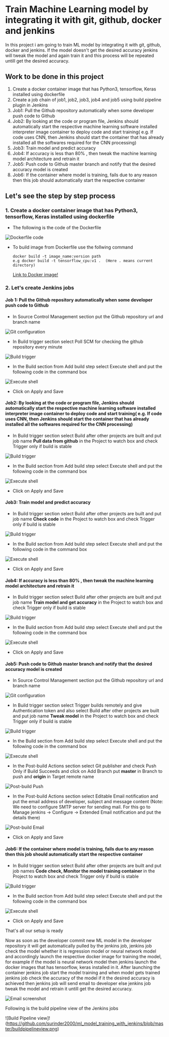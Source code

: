 # Train Machine Learning model by integrating it with git, github, docker and jenkins
In this project i am going to train ML model by integrating it with git, github, docker and jenkins. If the model doesn't get the desired accuracy jenkins will tweak the model and again train it and this process will be repeated untill get the desired accuracy.

## Work to be done in this project
1. Create a docker container image that has Python3, tensorflow, Keras installed using dockerfile
2. Create a job chain of job1, job2, job3, job4 and job5 using build pipeline plugin in Jenkins 
3. Job1: Pull the Github repository automatically when some developer push code to Github
4. Job2: By looking at the code or program file, Jenkins should automatically start the respective machine learning software installed interpreter image container to deploy code and start training( e.g. If code uses CNN, then Jenkins should start the container that has already installed all the softwares required for the CNN processing)
5. Job3: Train model and predict accuracy
6. Job4: If accuracy is less than 80% , then tweak the machine learning model architecture and retrain it
7. Job5: Push code to Github master branch and notify that the desired accuracy model is created
8. Job6: If the container where model is training, fails due to any reason then this job should automatically start the respective container

## Let's see the step by step process
### 1. Create a docker container image that has Python3, tensorflow, Keras installed using dockerfile
* The following is the code of the Dockerfile

![Dockerfile code](https://github.com/surinder2000/ml_model_training_with_jenkins/blob/master/Dockerfilecode.png)

* To build image from Dockerfile use the follwing command
               
      docker build -t image_name:version path
      e.g docker build -t tensorflow_cpu:v1 .  (Here . means current directory)
      
   [Link to Docker image!](https://hub.docker.com/repository/docker/surinder2000/tensorflow_cpu) 
   
### 2. Let's create Jenkins jobs
#### Job 1: Pull the Github repository automatically when some developer push code to Github
* In Source Control Management section put the Github repository url and branch name

![Git configuration](https://github.com/surinder2000/ml_model_training_with_jenkins/blob/master/job11.png)

* In Build trigger section select Poll SCM for checking the github repository every minute

![Build trigger](https://github.com/surinder2000/ml_model_training_with_jenkins/blob/master/job12.png)

* In the Build section from Add build step select Execute shell and put the following code in the command box

![Execute shell](https://github.com/surinder2000/ml_model_training_with_jenkins/blob/master/job13.png)

* Click on Apply and Save

#### Job2: By looking at the code or program file, Jenkins should automatically start the respective machine learning software installed interpreter image container to deploy code and start training( e.g. If code uses CNN, then Jenkins should start the container that has already installed all the softwares required for the CNN processing)
* In Build trigger section select Build after other projects are built and put job name **Pull data from github** in the Project to watch box and check Trigger only if build is stable

![Build trigger](https://github.com/surinder2000/ml_model_training_with_jenkins/blob/master/job21.png)

* In the Build section from Add build step select Execute shell and put the following code in the command box

![Execute shell](https://github.com/surinder2000/ml_model_training_with_jenkins/blob/master/job22.png)

* Click on Apply and Save

#### Job3: Train model and predict accuracy
* In Build trigger section select Build after other projects are built and put job name **Check code** in the Project to watch box and check Trigger only if build is stable

![Build trigger](https://github.com/surinder2000/ml_model_training_with_jenkins/blob/master/job31.png)

* In the Build section from Add build step select Execute shell and put the following code in the command box

![Execute shell](https://github.com/surinder2000/ml_model_training_with_jenkins/blob/master/job32.png)

* Click on Apply and Save

#### Job4: If accuracy is less than 80% , then tweak the machine learning model architecture and retrain it
* In Build trigger section select Build after other projects are built and put job name **Train model and get accuracy** in the Project to watch box and check Trigger only if build is stable

![Build trigger](https://github.com/surinder2000/ml_model_training_with_jenkins/blob/master/job41.png)

* In the Build section from Add build step select Execute shell and put the following code in the command box

![Execute shell](https://github.com/surinder2000/ml_model_training_with_jenkins/blob/master/job42.png)

* Click on Apply and Save

#### Job5: Push code to Github master branch and notify that the desired accuracy model is created
* In Source Control Management section put the Github repository url and branch name

![Git configuration](https://github.com/surinder2000/ml_model_training_with_jenkins/blob/master/job51.png)

* In Build trigger section select Trigger builds remotely and give Authentication token and also select Build after other projects are built and put job name **Tweak model** in the Project to watch box and check Trigger only if build is stable

![Build trigger](https://github.com/surinder2000/ml_model_training_with_jenkins/blob/master/job52.png)

* In the Build section from Add build step select Execute shell and put the following code in the command box

![Execute shell](https://github.com/surinder2000/ml_model_training_with_jenkins/blob/master/job53.png)

* In the Post-build Actions section select Git publisher and check Push Only if Build Succeeds and click on Add Branch put **master** in Branch to push and **origin** in Target remote name

![Post-build Push](https://github.com/surinder2000/ml_model_training_with_jenkins/blob/master/job54.png)

* In the Post-build Actions section select Editable Email notification and put the email address of developer, subject and message content (Note: We need to configure SMTP server for sending mail. For this go to Manage jenkins -> Configure -> Extended Email notification and put the details there) 

![Post-build Email](https://github.com/surinder2000/ml_model_training_with_jenkins/blob/master/job55.png)

* Click on Apply and Save

#### Job6: If the container where model is training, fails due to any reason then this job should automatically start the respective container
* In Build trigger section select Build after other projects are built and put job names **Code check, Monitor the model training container** in the Project to watch box and check Trigger only if build is stable

![Build trigger](https://github.com/surinder2000/ml_model_training_with_jenkins/b0lob/master/job61.png)

* In the Build section from Add build step select Execute shell and put the following code in the command box

![Execute shell](https://github.com/surinder2000/ml_model_training_with_jenkins/blob/master/job62.png)

* Click on Apply and Save

That's all our setup is ready

Now as soon as the developer commit new ML model in the developer repository it will get automatically pulled by the jenkins job, jenkins job check the model whether it is regression model or neural network model and accordingly launch the respective docker image for training the model, for example if the model is neural network model then jenkins launch the docker images that has tensorflow, keras installed in it. After launching the container jenkins job start the model training and when model gets trained jenkins job check the accuracy of the model if it the desired accuracy is achieved then jenkins job will send email to developer else jenkins job tweak the model and retrain it untill get the desired accuracy.

![Email screenshot](https://github.com/surinder2000/ml_model_training_with_jenkins/blob/master/mailshot.png)

Following is the build pipeline view of the Jenkins jobs

![Build Pipeline view]!(https://github.com/surinder2000/ml_model_training_with_jenkins/blob/master/buildpipelineview.png)

